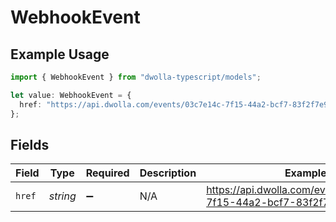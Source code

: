 # WebhookEvent

## Example Usage

```typescript
import { WebhookEvent } from "dwolla-typescript/models";

let value: WebhookEvent = {
  href: "https://api.dwolla.com/events/03c7e14c-7f15-44a2-bcf7-83f2f7e95d50",
};
```

## Fields

| Field                                                              | Type                                                               | Required                                                           | Description                                                        | Example                                                            |
| ------------------------------------------------------------------ | ------------------------------------------------------------------ | ------------------------------------------------------------------ | ------------------------------------------------------------------ | ------------------------------------------------------------------ |
| `href`                                                             | *string*                                                           | :heavy_minus_sign:                                                 | N/A                                                                | https://api.dwolla.com/events/03c7e14c-7f15-44a2-bcf7-83f2f7e95d50 |